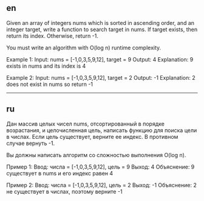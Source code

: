 ## en

Given an array of integers nums which is sorted in ascending order, and an integer target,
write a function to search target in nums. If target exists, then return its index. Otherwise, return -1.

You must write an algorithm with O(log n) runtime complexity.


Example 1:
Input: nums = [-1,0,3,5,9,12], target = 9
Output: 4
Explanation: 9 exists in nums and its index is 4

Example 2:
Input: nums = [-1,0,3,5,9,12], target = 2
Output: -1
Explanation: 2 does not exist in nums so return -1

---

## ru

Дан массив целых чисел nums, отсортированный в порядке возрастания, и целочисленная цель,
написать функцию для поиска цели в числах. Если цель существует, верните ее индекс. В противном случае вернуть -1.

Вы должны написать алгоритм со сложностью выполнения O(log n).


Пример 1:
Ввод: числа = [-1,0,3,5,9,12], цель = 9
Выход: 4
Объяснение: 9 существует в nums и его индекс равен 4

Пример 2:
Ввод: числа = [-1,0,3,5,9,12], цель = 2
Выход: -1
Объяснение: 2 не существует в числах, поэтому верните -1